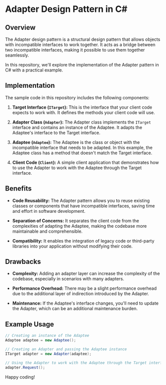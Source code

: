 # Adapter Design Pattern in C#

## Overview

The Adapter design pattern is a structural design pattern that allows objects with incompatible interfaces to work together. It acts as a bridge between two incompatible interfaces, making it possible to use them together seamlessly. 

In this repository, we'll explore the implementation of the Adapter pattern in C# with a practical example.

## Implementation

The sample code in this repository includes the following components:

1. **Target Interface (`ITarget`):** This is the interface that your client code expects to work with. It defines the methods your client code will use.

2. **Adapter Class (`Adapter`):** The Adapter class implements the `ITarget` interface and contains an instance of the Adaptee. It adapts the Adaptee's interface to the Target interface.

3. **Adaptee (`Adaptee`):** The Adaptee is the class or object with the incompatible interface that needs to be adapted. In this example, the Adaptee class has a method that doesn't match the Target interface.

4. **Client Code (`Client`):** A simple client application that demonstrates how to use the Adapter to work with the Adaptee through the Target interface.

## Benefits

- **Code Reusability:** The Adapter pattern allows you to reuse existing classes or components that have incompatible interfaces, saving time and effort in software development.

- **Separation of Concerns:** It separates the client code from the complexities of adapting the Adaptee, making the codebase more maintainable and comprehensible.

- **Compatibility:** It enables the integration of legacy code or third-party libraries into your application without modifying their code.

## Drawbacks

- **Complexity:** Adding an adapter layer can increase the complexity of the codebase, especially in scenarios with many adapters.

- **Performance Overhead:** There may be a slight performance overhead due to the additional layer of indirection introduced by the Adapter.

- **Maintenance:** If the Adaptee's interface changes, you'll need to update the Adapter, which can be an additional maintenance burden.

## Example Usage

```csharp
// Creating an instance of the Adaptee
Adaptee adaptee = new Adaptee();

// Creating an Adapter and passing the Adaptee instance
ITarget adapter = new Adapter(adaptee);

// Using the Adapter to work with the Adaptee through the Target interface
adapter.Request();
```
Happy coding!
